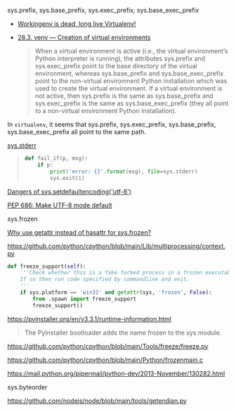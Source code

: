 sys.prefix, sys.base_prefix, sys.exec_prefix, sys.base_exec_prefix
- [Workingenv is dead, long live Virtualenv!](http://www.ianbicking.org/blog/2007/10/workingenv-is-dead-long-live-virtualenv.html)
- [28.3. venv — Creation of virtual environments](https://docs.python.org/3/library/venv.html)
    
    >When a virtual environment is active (i.e., the virtual environment’s Python interpreter is running), the attributes sys.prefix and sys.exec_prefix point to the base directory of the virtual environment, whereas sys.base_prefix and sys.base_exec_prefix point to the non-virtual environment Python installation which was used to create the virtual environment. If a virtual environment is not active, then sys.prefix is the same as sys.base_prefix and sys.exec_prefix is the same as sys.base_exec_prefix (they all point to a non-virtual environment Python installation).

In `virtualenv`, it seems that sys.prefix, sys.exec_prefix, sys.base_prefix, sys.base_exec_prefix all point to the same path.

[sys.stderr](https://github.com/triton-inference-server/client/blob/d07efb84f938bce126e4d0a0541629113ffe6d53/src/python/library/build_wheel.py#L37-L40)

> ```python
> def fail_if(p, msg):
>     if p:
>         print('error: {}'.format(msg), file=sys.stderr)
>         sys.exit(1)
> ```

[Dangers of sys.setdefaultencoding('utf-8')](https://stackoverflow.com/questions/28657010/dangers-of-sys-setdefaultencodingutf-8)

[PEP 686: Make UTF-8 mode default](https://discuss.python.org/t/pep-686-make-utf-8-mode-default/14435)

sys.frozen

[Why use getattr instead of hasattr for sys.frozen?](https://stackoverflow.com/questions/59238237/why-use-getattr-instead-of-hasattr-for-sys-frozen)

https://github.com/python/cpython/blob/main/Lib/multiprocessing/context.py

```python
def freeze_support(self):
    '''Check whether this is a fake forked process in a frozen executable.
    If so then run code specified by commandline and exit.
    '''
    if sys.platform == 'win32' and getattr(sys, 'frozen', False):
        from .spawn import freeze_support
        freeze_support()
```

https://pyinstaller.org/en/v3.3.1/runtime-information.html

> The PyInstaller bootloader adds the name frozen to the sys module.

https://github.com/python/cpython/blob/main/Tools/freeze/freeze.py

https://github.com/python/cpython/blob/main/Python/frozenmain.c

https://mail.python.org/pipermail/python-dev/2013-November/130282.html

sys.byteorder

https://github.com/nodejs/node/blob/main/tools/getendian.py
